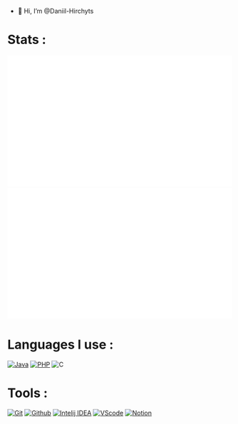 - 👋 Hi, I’m @Daniil-Hirchyts

# Stats :
![](https://raw.githubusercontent.com/Daniil-Hirchyts/github-stats/master/generated/overview.svg#gh-dark-mode-only)
![](https://raw.githubusercontent.com/Daniil-Hirchyts/github-stats/master/generated/languages.svg#gh-dark-mode-only)

# Languages I use :
<a href="https://openjdk.java.net/">![Java](https://img.shields.io/badge/Java-d65d0e?style=for-the-badge&logo=java&logoColor=white)</a>
<a href="https://www.php.net/">![PHP](https://img.shields.io/badge/PHP-4f5d95?style=for-the-badge&logo=php&logoColor=white)</a>
![C](https://img.shields.io/badge/C-555555?style=for-the-badge&logo=c&logoColor=white)

# Tools :
<a href="https://git-scm.com/">![Git](https://img.shields.io/badge/Git-orange?style=for-the-badge&logo=Git&logoColor=white)</a>
<a href="https://github.com/">![Github](https://img.shields.io/badge/Github-gray?style=for-the-badge&logo=Github&logoColor=white)</a>
<a href="https://www.jetbrains.com/idea/">![Intelij IDEA](https://img.shields.io/badge/Intelij-ff0066?style=for-the-badge&logo=IntelliJ-IDEA&logoColor=white)</a>
<a href="https://code.visualstudio.com/">![VScode](https://img.shields.io/badge/VScode-0084e0?style=for-the-badge&logo=visualstudiocode&logoColor=white)</a>
<a href="https://www.notion.so/">![Notion](https://img.shields.io/badge/Notion-white?style=for-the-badge&logo=Notion&logoColor=white)</a>
